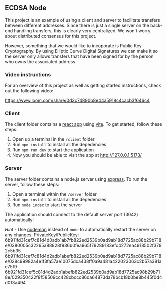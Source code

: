 ## ECDSA Node

This project is an example of using a client and server to facilitate transfers between different addresses. Since there is just a single server on the back-end handling transfers, this is clearly very centralized. We won't worry about distributed consensus for this project.

However, something that we would like to incoporate is Public Key Cryptography. By using Elliptic Curve Digital Signatures we can make it so the server only allows transfers that have been signed for by the person who owns the associated address.

### Video instructions

For an overview of this project as well as getting started instructions, check out the following video:

https://www.loom.com/share/0d3c74890b8e44a5918c4cacb3f646c4

### Client

The client folder contains a [react app](https://reactjs.org/) using [vite](https://vitejs.dev/). To get started, follow these steps:

1. Open up a terminal in the `/client` folder
2. Run `npm install` to install all the depedencies
3. Run `npm run dev` to start the application
4. Now you should be able to visit the app at http://127.0.0.1:5173/

### Server

The server folder contains a node.js server using [express](https://expressjs.com/). To run the server, follow these steps:

1. Open a terminal within the `/server` folder
2. Run `npm install` to install all the depedencies
3. Run `node index` to start the server

The application should connect to the default server port (3042) automatically!

_Hint_ - Use [nodemon](https://www.npmjs.com/package/nodemon) instead of `node` to automatically restart the server on any changes.
PrivateKey/PublicKey:
6b911fd31cef7c81d4d0adb1ab7fb822ed2539b0ad9ab18d7725ac88b29b718e/0380005c32265a88828f936b0fea965f79289183efc4272ea4918502f3792c5b35
6b911fd31cef7c81d4d2adb1abefb822ed2539b0ad9ab18d7725ac88b29b718e/028c99982a4e1f3fa57ae10075dca438ff0a9a481a422023063c2b57a381ae75f9
6b921fd31cef5c81d4d2adb1abefb822ed2539b0ad9ab18d7725ac98b29b718e/029350422f8f58509cc428cbccc86da64873da78bcb18b0be8b445f0d4d013a494
